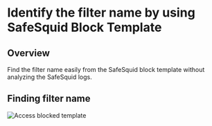 # Identify the filter name by using SafeSquid Block Template 

## Overview

Find the filter name easily from the SafeSquid block template without analyzing the SafeSquid logs.

## Finding filter name

![Access blocked template](/img/How_To/Identify_the_filter_name_by_using_SafeSquid_Block_Template/image1.webp)
